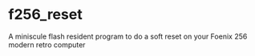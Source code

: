 # f256_reset
A miniscule flash resident program to do a soft reset on your Foenix 256 modern retro computer
